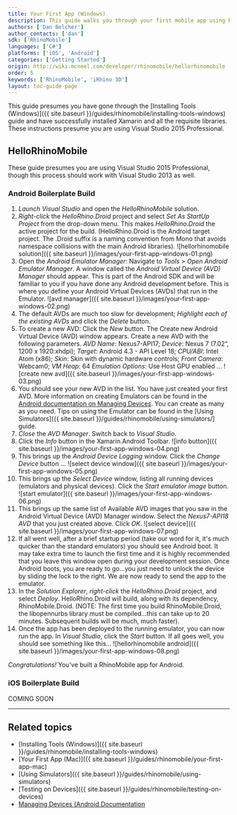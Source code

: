 ```yaml
---
title: Your First App (Windows)
description: This guide walks you through your first mobile app using RhinoMobile and Visual Studio on Windows.
authors: ['Dan Belcher']
author_contacts: ['dan']
sdk: ['RhinoMobile']
languages: ['C#']
platforms: ['iOS', 'Android']
categories: ['Getting Started']
origin: http://wiki.mcneel.com/developer/rhinomobile/hellorhinomobile
order: 5
keywords: ['RhinoMobile', 'iRhino 3D']
layout: toc-guide-page
---
```


 
This guide presumes you have gone through the [Installing Tools (Windows)]({{ site.baseurl }}/guides/rhinomobile/installing-tools-windows) guide and have successfully installed Xamarin  and all the requisite libraries.  These instructions presume you are using Visual Studio 2015 Professional.

## HelloRhinoMobile

These guide presumes you are using Visual Studio 2015 Professional, though this process should work with Visual Studio 2013 as well.

### Android Boilerplate Build

1. *Launch Visual Studio* and open the *HelloRhinoMobile* solution.
1. *Right-click* the *HelloRhino.Droid* project and select *Set As StartUp Project* from the drop-down menu. This makes *HelloRhino.Droid* the active project for the build. (HelloRhino.Droid is the Android target project. The .Droid suffix is a naming convention from Mono that avoids namespace collisions with the main Android libraries).
![hellorhinomobile solution]({{ site.baseurl }}/images/your-first-app-windows-01.png)
1. Open the *Android Emulator Manager*: Navigate to *Tools* > *Open Android Emulator Manager*. A window called the *Android Virtual Device (AVD) Manager* should appear. This is part of the Android SDK and will be familiar to you if you have done any Android development before. This is where you define your Android Virtual Devices (AVDs) that run in the Emulator.
![avd manager]({{ site.baseurl }}/images/your-first-app-windows-02.png)
1. The default AVDs are much too slow for development; *Highlight each of the existing AVDs* and click the *Delete* button.
1. To create a new AVD: Click the *New* button. The Create new Android Virtual Device (AVD) window appears. Create a new AVD with the following parameters. *AVD Name*: Nexus7-API17; *Device*: Nexus 7 (7.02“, 1200 x 1920:xhdpi); *Target*: Android 4.3 - API Level 18; *CPU/ABI*: Intel Atom (x86); *Skin*: Skin with dynamic hardware controls; *Front Camera*: Webcam0; *VM Heap*: 64 *Emulation Options*: Use Host GPU enabled ...
![create new avd]({{ site.baseurl }}/images/your-first-app-windows-03.png)
1. You should see your new AVD in the list. You have just created your first AVD. More information on creating Emulators can be found in the [Android documentation on Managing Devices](http://developer.android.com/tools/devices/index.html). You can create as many as you need. Tips on using the Emulator can be found in the [Using Simulators]({{ site.baseurl }}/guides/rhinomobile/using-simulators/] guide.
1. *Close* the *AVD Manager*. Switch back to *Visual Studio*.
1. Click the *Info* button in the Xamarin.Android Toolbar.
![info button]({{ site.baseurl }}/images/your-first-app-windows-04.png)
1. This brings up the *Android Device Logging* window. Click the *Change Device* button ...
![select device window]({{ site.baseurl }}/images/your-first-app-windows-05.png)
1. This brings up the *Select Device* window, listing all running devices (emulators and physical devices). Click the *Start emulator image* button.
![start emulator]({{ site.baseurl }}/images/your-first-app-windows-06.png)
1. This brings up the same list of Available AVD images that you saw in the Android Virtual Device (AVD) Manager window. Select the *Nexus7-API18 AVD* that you just created above. Click *OK*.
![select device]({{ site.baseurl }}/images/your-first-app-windows-07.png)
1. If all went well, after a brief startup period (take our word for it, it's much quicker than the standard emulators) you should see Android boot. It may take extra time to launch the first time and it is highly recommended that you leave this window open during your development session. Once Android boots, you are ready to go…you just need to unlock the device by sliding the lock to the right. We are now ready to send the app to the emulator.
1. In the *Solution Explorer*, *right-click* the *HelloRhino.Droid* project, and select *Deploy*. HelloRhino.Droid will build, along with its dependency, RhinoMobile.Droid. (NOTE: The first time you build RhinoMobile.Droid, the libopennurbs library must be compiled…this can take up to 20 minutes. Subsequent builds will be much, much faster).
1. Once the app has been deployed to the running emulator, you can now run the app. In *Visual Studio*, click the *Start* button. If all goes well, you should see something like this...
![hellorhinomobile android]({{ site.baseurl }}/images/your-first-app-windows-08.png)

*Congratulations!*  You've built a RhinoMobile app for Android.

### iOS Boilerplate Build

COMING SOON

---

## Related topics

- [Installing Tools (Windows)]({{ site.baseurl }}/guides/rhinomobile/installing-tools-windows)
- [Your First App (Mac)]({{ site.baseurl }}/guides/rhinomobile/your-first-app-mac)
- [Using Simulators]({{ site.baseurl }}/guides/rhinomobile/using-simulators)
- [Testing on Devices]({{ site.baseurl }}/guides/rhinomobile/testing-on-devices)
- [Managing Devices (Android Documentation](http://developer.android.com/tools/devices/index.html)

